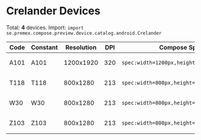 # Crelander Devices

Total: **4** devices. Import: `import se.premex.compose.preview.device.catalog.android.Crelander`

| Code | Constant | Resolution | DPI | Compose Spec | Preview Usage |
|------|----------|------------|-----|-------------|---------------|
| A101 | A101 | 1200x1920 | 320 | `spec:width=1200px,height=1920px,dpi=320` | `@Preview(device = Crelander.A101)` |
| T118 | T118 | 800x1280 | 213 | `spec:width=800px,height=1280px,dpi=213` | `@Preview(device = Crelander.T118)` |
| W30 | W30 | 800x1280 | 213 | `spec:width=800px,height=1280px,dpi=213` | `@Preview(device = Crelander.W30)` |
| Z103 | Z103 | 800x1280 | 213 | `spec:width=800px,height=1280px,dpi=213` | `@Preview(device = Crelander.Z103)` |

<!-- Generated automatically. Do not edit manually. -->
